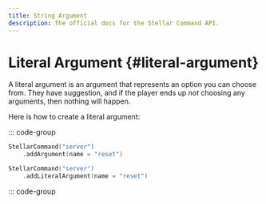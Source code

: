 ```yaml
---
title: String Argument
description: The official docs for the Stellar Command API.
---
```


# Literal Argument {#literal-argument}

A literal argument is an argument that represents an option you can choose from. They have suggestion, and if the player ends up _not_ choosing any arguments, then nothing will happen.

Here is how to create a literal argument:

::: code-group
```kotlin [Short]
StellarCommand("server")
    .addArgument(name = "reset")
```
```kotlin [Long]
StellarCommand("server")
    .addLiteralArgument(name = "reset")
```
::: code-group
